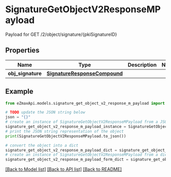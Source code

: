 # SignatureGetObjectV2ResponseMPayload

Payload for GET /2/object/signature/{pkiSignatureID}

## Properties

Name | Type | Description | Notes
------------ | ------------- | ------------- | -------------
**obj_signature** | [**SignatureResponseCompound**](SignatureResponseCompound.md) |  | 

## Example

```python
from eZmaxApi.models.signature_get_object_v2_response_m_payload import SignatureGetObjectV2ResponseMPayload

# TODO update the JSON string below
json = "{}"
# create an instance of SignatureGetObjectV2ResponseMPayload from a JSON string
signature_get_object_v2_response_m_payload_instance = SignatureGetObjectV2ResponseMPayload.from_json(json)
# print the JSON string representation of the object
print(SignatureGetObjectV2ResponseMPayload.to_json())

# convert the object into a dict
signature_get_object_v2_response_m_payload_dict = signature_get_object_v2_response_m_payload_instance.to_dict()
# create an instance of SignatureGetObjectV2ResponseMPayload from a dict
signature_get_object_v2_response_m_payload_form_dict = signature_get_object_v2_response_m_payload.from_dict(signature_get_object_v2_response_m_payload_dict)
```
[[Back to Model list]](../README.md#documentation-for-models) [[Back to API list]](../README.md#documentation-for-api-endpoints) [[Back to README]](../README.md)


